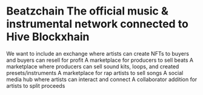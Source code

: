 # Beatzchain The official music & instrumental network connected to Hive Blockxhain
We want to include an exchange where artists can create NFTs to buyers and buyers can resell for profit
A marketplace for producers to sell beats
A marketplace where producers can sell sound kits, loops, and created presets/instruments
A marketplace for rap artists to sell songs 
A social media hub where artists can interact and connect
A collaborator addition for artists to split proceeds
